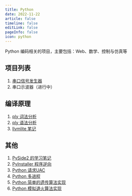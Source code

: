 ```yaml
---
title: Python 
date: 2022-11-22    
article: false
timeline: false
editLink: false 
pageInfo: false
icon: python   
---    
```


Python 编码相关的项目，主要包括：Web、数学、控制与仿真等  
  

## 项目列表    

1. [串口信号发生器](./multithread/signal-generator.md)   
2. 串口示波器（进行中）  

## 编译原理  
1. [ply 词法分析](./ply/lex/REAMDE.md)  
2. [ply 语法分析](./ply/yacc/README.md)  
3. [llvmlite 笔记](./llvmlite/README.md)

## 其他  
1. [PySide2 的学习笔记](./pyside2/README.md)  
2. [PyInstaller 程序逆向](./pyinstaller-inversion/README.md)  
3. [Python 请求UAC](./uac.md)  
4. [Python 多进程](./multiprocessing.md)  
5. [Python 简单的遗传算法实现](./ga/README.md)  
6. [Python 模拟退火算法实现](./sa/README.md)  